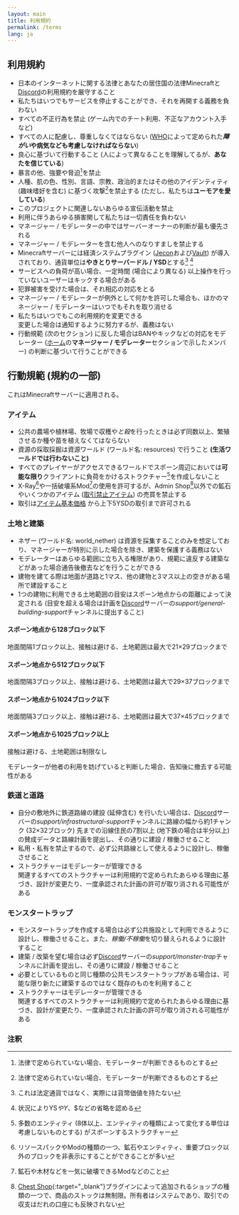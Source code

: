 ```yaml
---
layout: main
title: 利用規約
permalink: /terms
lang: ja
---
```


## 利用規約
- 日本のインターネットに関する法律とあなたの居住国の法律Minecraftと[Discord](https://discord.gg/EWfrwBFspF)の利用規約を厳守すること
- 私たちはいつでもサービスを停止することができ、それを再開する義務を負わない
- すべての不正行為を禁止 (ゲーム内でのチート利用、不正なアカウント入手など)
- すべての人に配慮し、尊重しなくてはならない ([WHO](https://www.who.int/)によって定められた***障がい*や病気なども考慮しなければならない**)
- 良心に基づいて行動すること (人によって異なることを理解してるが、**あなたを信じている**)
- 暴言の他、強要や脅迫[^1]を禁止
- 人種、肌の色、性別、言語、宗教、政治的またはその他のアイデンティティ (趣味嗜好を含む) に基づく攻撃[^1]を禁止する (ただし、私たちは**ユーモアを愛している**)
- このプロジェクトに関連しないあらゆる宣伝活動を禁止
- 利用に伴うあらゆる損害関して私たちは一切責任を負わない
- マネージャー / モデレーターの中ではサーバーオーナーの判断が最も優先される
- マネージャー / モデレーターを含む他人へのなりすましを禁止する
- Minecraftサーバーには経済システムプラグイン ([Jecon](https://github.com/HimaJyun/Jecon)および[Vault](https://www.spigotmc.org/resources/vault.34315/)) が導入されており、通貨単位は**やきとりサーバードル / YSD**とする[^2] [^3]
- サービスへの負荷が高い場合、一定時間 (場合により異なる) 以上操作を行っていないユーザーはキックする場合がある
- 犯罪被害を受けた場合は、それ相応の対応をとる
- マネージャー / モデレーターが例外として何かを許可した場合も、ほかのマネージャー / モデレーターはいつでもそれを取り消せる
- 私たちはいつでもこの利用規約を変更できる  
変更した場合は通知するように努力するが、義務はない
- 行動規範 (次のセクション) に反した場合はBANやキックなどの対応をモデレーター ([ホーム](/home)の**マネージャー / モデレーター**セクションで示したメンバー) の判断に基づいて行うことができる

## 行動規範 (規約の一部)
これはMinecraftサーバーに適用される。

### アイテム
- 公共の農場や植林場、牧場で収穫や*と殺*を行ったときは必ず同数以上、繁殖させるか種や苗を植えなくてはならない
- 資源の採取採掘は資源ワールド (ワールド名: resources) で行うこと **(生活ワールドでは行わないこと)**
- すべてのプレイヤーがアクセスできるワールドでスポーン周辺においては**可能な限り**クライアントに負荷をかけるストラクチャー[^4]を作成しないこと
- X-Ray[^5]や一括破壊系Mod[^6]の使用を許可するが、Admin Shop[^7]以外での鉱石やいくつかのアイテム ([取引禁止アイテム](/items-banned-transactions)) の売買を禁止する
- 取引は[アイテム基本価格](/items-transaction-price) から上下5YSDの取引まで許可される  

### 土地と建築
- ネザー (ワールド名: world_nether) は資源を採集することのみを想定しており、マネージャーが特別に示した場合を除き、建築を保護する義務はない
- モデレーターはあらゆる範囲に立ち入る権限があり、規範に違反する建築などがあった場合通告後撤去などを行うことができる
- 建物を建てる際は地面が道路と1マス、他の建物と3マス以上の空きがある場所で建設すること
- 1つの建物に利用できる土地範囲の目安はスポーン地点からの距離によって決定される
(目安を超える場合は計画を[Discord](https://discord.gg/EWfrwBFspF)サーバーの*support/general-building-support*チャンネルに提出すること)

#### スポーン地点から128ブロック以下
地面間隔1ブロック以上、接触は避ける、土地範囲は最大で21×29ブロックまで

#### スポーン地点から512ブロック以下
地面間隔3ブロック以上、接触は避ける、土地範囲は最大で29×37ブロックまで

#### スポーン地点から1024ブロック以下
地面間隔3ブロック以上、接触は避ける、土地範囲は最大で37×45ブロックまで

#### スポーン地点から1025ブロック以上
接触は避ける、土地範囲は制限なし  

モデレーターが他者の利用を妨げていると判断した場合、告知後に撤去する可能性がある

### 鉄道と道路
- 自分の敷地外に鉄道路線の建設 (延伸含む) を行いたい場合は、[Discord](https://discord.gg/EWfrwBFspF)サーバーの*support/infrastructural-support*チャンネルに路線の幅から約1チャンク (32×32ブロック) 先までの沿線住民の7割以上 (地下鉄の場合は半分以上) の賛成データと路線計画を提出し、その通りに建設 / 稼働させること
- 私用・私有を禁止するので、必ず公共路線として使えるように設計し、稼働させること
- ストラクチャーはモデレーターが管理できる  
関連するすべてのストラクチャーは利用規約で定められたあらゆる理由に基づき、設計が変更たり、一度承認された計画の許可が取り消される可能性がある

### モンスタートラップ
- モンスタートラップを作成する場合は必ず公共施設として利用できるように設計し、稼働させること。また、*稼働/不稼働*を切り替えられるように設計すること
- 建築 / 改築を望む場合は必ず[Discord](https://discord.gg/EWfrwBFspF)サーバーの*support/monster-trap*チャンネルに計画を提出し、その通りに建設 / 稼働させること
- 必要としているものと同じ種類の公共モンスタートラップがある場合は、可能な限り新たに建築するのではなく既存のものを利用すること  
- ストラクチャーはモデレーターが管理できる  
関連するすべてのストラクチャーは利用規約で定められたあらゆる理由に基づき、設計が変更たり、一度承認された計画の許可が取り消される可能性がある

### 注釈
[^1]: 法律で定められていない場合、モデレーターが判断できるものとする  
[^2]: これは法定通貨ではなく、実際には貨幣価値を持たない  
[^3]: 状況によりYS$やY$、$などの省略を認める
[^4]: 多数のエンティティ (8体以上、エンティティの種類によって変化する単位は考慮しないものとする) がスポーンするストラクチャー  
[^5]: リソースパックやModの種類の一つ、鉱石やエンティティ、重要ブロック以外のブロックを非表示にすることができることが多い  
[^6]: 鉱石や木材などを一気に破壊できるModなどのこと  
[^7]: [Chest Shop](https://www.spigotmc.org/resources/chestshop.51856){:target="_blank"}プラグインによって追加されるショップの種類の一つで、商品のストックは無制限。所有者はシステムであり、取引での収支はだれの口座にも反映されない
